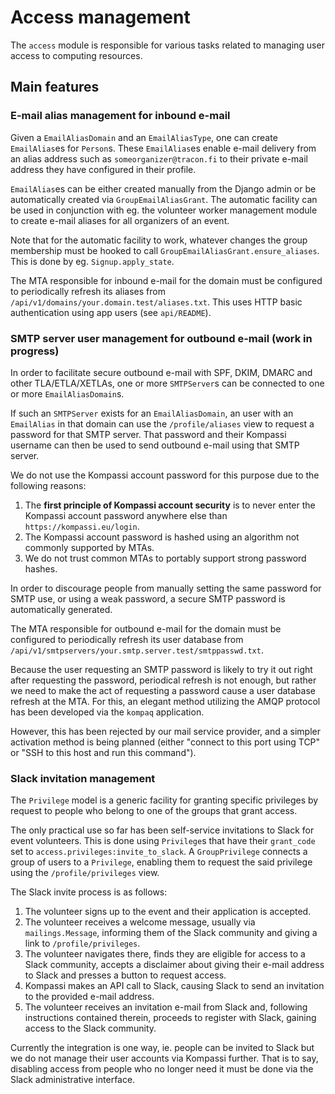 # Access management

The `access` module is responsible for various tasks related to managing user access to computing resources.

## Main features

### E-mail alias management for inbound e-mail

Given a `EmailAliasDomain` and an `EmailAliasType`, one can create `EmailAlias`es for `Person`s. These `EmailAlias`es enable e-mail delivery from an alias address such as `someorganizer@tracon.fi` to their private e-mail address they have configured in their profile.

`EmailAlias`es can be either created manually from the Django admin or be automatically created via `GroupEmailAliasGrant`. The automatic facility can be used in conjunction with eg. the volunteer worker management module to create e-mail aliases for all organizers of an event.

Note that for the automatic facility to work, whatever changes the group membership must be hooked to call `GroupEmailAliasGrant.ensure_aliases`. This is done by eg. `Signup.apply_state`.

The MTA responsible for inbound e-mail for the domain must be configured to periodically refresh its aliases from `/api/v1/domains/your.domain.test/aliases.txt`. This uses HTTP basic authentication using app users (see `api/README`).

### SMTP server user management for outbound e-mail (work in progress)

In order to facilitate secure outbound e-mail with SPF, DKIM, DMARC and other TLA/ETLA/XETLAs, one or more `SMTPServer`s can be connected to one or more `EmailAliasDomain`s.

If such an `SMTPServer` exists for an `EmailAliasDomain`, an user with an `EmailAlias` in that domain can use the `/profile/aliases` view to request a password for that SMTP server. That password and their Kompassi username can then be used to send outbound e-mail using that SMTP server.

We do not use the Kompassi account password for this purpose due to the following reasons:

1. The **first principle of Kompassi account security** is to never enter the Kompassi account password anywhere else than `https://kompassi.eu/login`.
2. The Kompassi account password is hashed using an algorithm not commonly supported by MTAs.
3. We do not trust common MTAs to portably support strong password hashes.

In order to discourage people from manually setting the same password for SMTP use, or using a weak password, a secure SMTP password is automatically generated.

The MTA responsible for outbound e-mail for the domain must be configured to periodically refresh its user database from `/api/v1/smtpservers/your.smtp.server.test/smtppasswd.txt`.

Because the user requesting an SMTP password is likely to try it out right after requesting the password, periodical refresh is not enough, but rather we need to make the act of requesting a password cause a user database refresh at the MTA. For this, an elegant method utilizing the AMQP protocol has been developed via the `kompaq` application.

However, this has been rejected by our mail service provider, and a simpler activation method is being planned (either "connect to this port using TCP" or "SSH to this host and run this command").

### Slack invitation management

The `Privilege` model is a generic facility for granting specific privileges by request to people who belong to one of the groups that grant access.

The only practical use so far has been self-service invitations to Slack for event volunteers. This is done using `Privilege`s that have their `grant_code` set to `access.privileges:invite_to_slack`. A `GroupPrivilege` connects a group of users to a `Privilege`, enabling them to request the said privilege using the `/profile/privileges` view.

The Slack invite process is as follows:

1. The volunteer signs up to the event and their application is accepted.
2. The volunteer receives a welcome message, usually via `mailings.Message`, informing them of the Slack community and giving a link to `/profile/privileges`.
3. The volunteer navigates there, finds they are eligible for access to a Slack community, accepts a disclaimer about giving their e-mail address to Slack and presses a button to request access.
4. Kompassi makes an API call to Slack, causing Slack to send an invitation to the provided e-mail address.
5. The volunteer receives an invitation e-mail from Slack and, following instructions contained therein, proceeds to register with Slack, gaining access to the Slack community.

Currently the integration is one way, ie. people can be invited to Slack but we do not manage their user accounts via Kompassi further. That is to say, disabling access from people who no longer need it must be done via the Slack administrative interface.

